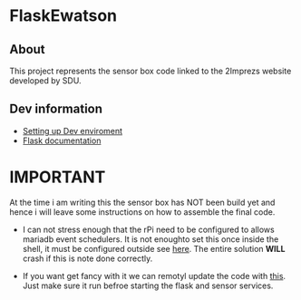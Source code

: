 # FlaskEwatson

## About
This project represents the sensor box code linked to the 2Imprezs website developed by SDU.

## Dev information
- [Setting up Dev enviroment](https://github.com/han-SDU/FlaskEwatson/wiki/Setting-up-Dev-enviroment)
- [Flask documentation](https://flask.palletsprojects.com/en/1.1.x/)

# IMPORTANT
At the time i am writing this the sensor box has NOT been build yet and hence i will leave some instructions on how to assemble the final code.

- I can not stress enough that the rPi need to be configured to allows mariadb event schedulers. It is not enoughto set this once inside the shell, it must be configured outside see [here](https://stackoverflow.com/questions/20112395/how-to-set-global-event-scheduler-on-even-if-mysql-is-restarted). The entire solution **WILL** crash if this is note done correctly.

- If you want get fancy with it we can remotyl update the code with [this](https://github.com/Dachshund77/SensorBoxWrapper). Just make sure it run befroe starting the flask and sensor services.
